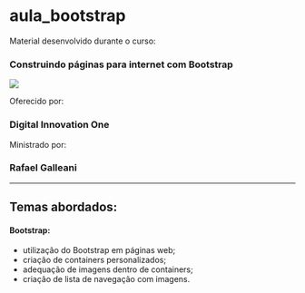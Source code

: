 # aula_bootstrap
Material desenvolvido durante o curso:

### Construindo páginas para internet com Bootstrap

![](https://i.imgur.com/3xdXfWw.png?1)

Oferecido por: 

### Digital Innovation One

Ministrado por:

### Rafael Galleani

---

## Temas abordados:

#### Bootstrap:
- utilização do Bootstrap em páginas web;
- criação de containers personalizados;
- adequação de imagens dentro de containers;
- criação de lista de navegação com imagens.
